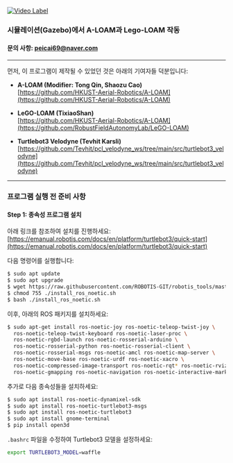 
[![Video Label](http://img.youtube.com/vi/Wz1801nYY5M/0.jpg)](https://youtu.be/Wz1801nYY5M)






### 시뮬레이션(Gazebo)에서 A-LOAM과 Lego-LOAM 작동

#### 문의 사항: peicai69@naver.com

---

먼저, 이 프로그램이 제작될 수 있었던 것은 아래의 기여자들 덕분입니다:

- **A-LOAM (Modifier: Tong Qin, Shaozu Cao)**  
  [https://github.com/HKUST-Aerial-Robotics/A-LOAM](https://github.com/HKUST-Aerial-Robotics/A-LOAM)

- **LeGO-LOAM (TixiaoShan)**  
  [https://github.com/HKUST-Aerial-Robotics/A-LOAM](https://github.com/RobustFieldAutonomyLab/LeGO-LOAM)

- **Turtlebot3 Velodyne (Tevhit Karsli)**  
  [https://github.com/Tevhit/pcl_velodyne_ws/tree/main/src/turtlebot3_velodyne](https://github.com/Tevhit/pcl_velodyne_ws/tree/main/src/turtlebot3_velodyne)


---

### 프로그램 실행 전 준비 사항

#### Step 1: 종속성 프로그램 설치

아래 링크를 참조하여 설치를 진행하세요:  
[https://emanual.robotis.com/docs/en/platform/turtlebot3/quick-start](https://emanual.robotis.com/docs/en/platform/turtlebot3/quick-start)

다음 명령어를 실행합니다:

```bash
$ sudo apt update
$ sudo apt upgrade
$ wget https://raw.githubusercontent.com/ROBOTIS-GIT/robotis_tools/master/install_ros_noetic.sh
$ chmod 755 ./install_ros_noetic.sh 
$ bash ./install_ros_noetic.sh
```

이후, 아래의 ROS 패키지를 설치하세요:

```bash
$ sudo apt-get install ros-noetic-joy ros-noetic-teleop-twist-joy \
  ros-noetic-teleop-twist-keyboard ros-noetic-laser-proc \
  ros-noetic-rgbd-launch ros-noetic-rosserial-arduino \
  ros-noetic-rosserial-python ros-noetic-rosserial-client \
  ros-noetic-rosserial-msgs ros-noetic-amcl ros-noetic-map-server \
  ros-noetic-move-base ros-noetic-urdf ros-noetic-xacro \
  ros-noetic-compressed-image-transport ros-noetic-rqt* ros-noetic-rviz \
  ros-noetic-gmapping ros-noetic-navigation ros-noetic-interactive-markers
```

추가로 다음 종속성들을 설치하세요:

```bash
$ sudo apt install ros-noetic-dynamixel-sdk
$ sudo apt install ros-noetic-turtlebot3-msgs
$ sudo apt install ros-noetic-turtlebot3
$ sudo apt install gnome-terminal
$ pip install open3d
```

`.bashrc` 파일을 수정하여 Turtlebot3 모델을 설정하세요:

```bash
export TURTLEBOT3_MODEL=waffle
```

